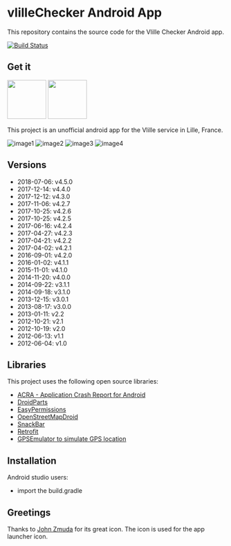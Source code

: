 # vlilleChecker  Android App

This repository contains the source code for the Vlille Checker Android app.

[![Build Status](https://travis-ci.org/ojacquemart/vlilleChecker.svg?branch=master)](https://travis-ci.org/ojacquemart/vlilleChecker)

## Get it

[<img src="https://play.google.com/intl/en_us/badges/images/generic/en-play-badge.png" height=90>](https://play.google.com/store/apps/details?id=com.vlille.checker)
[<img src="https://f-droid.org/badge/get-it-on.png" height=90>](https://f-droid.org/repository/browse/?fdid=com.vlille.checker)

This project is an unofficial android app for the Vlille service in Lille, France.

![image1](https://lh6.ggpht.com/g7NMrd6HI8HtnuTHgHapi8n-brMAcNMJxWcrMrdPjXT51u-0WtGZaVbC0blTpLN3yik=h310-rw)
![image2](https://lh4.ggpht.com/xDTBkRgsBuUDNzOPI1dReAZZez7NW4rALhI8MAo6YzFEVQXGZUyl3i6KN1ct3IHhr_Q=h310-rw)
![image3](https://lh4.ggpht.com/88KJADq-G7lv9q9O6zvhfcFEbAlANc7oqOEW2vC2rNoRyqyItw8grNCqPwufLicD5w=h310-rw)
![image4](https://lh6.ggpht.com/QfXTlqCccKGuM41aKq8zb4VXiWQsqQ4l_OB7zREWUSuqYfw1mjuGnqOpDNa6gDZSPQ=h310-rw)

## Versions
* 2018-07-06: v4.5.0
* 2017-12-14: v4.4.0
* 2017-12-12: v4.3.0
* 2017-11-06: v4.2.7
* 2017-10-25: v4.2.6
* 2017-10-25: v4.2.5
* 2017-06-16: v4.2.4
* 2017-04-27: v4.2.3
* 2017-04-21: v4.2.2
* 2017-04-02: v4.2.1
* 2016-09-01: v4.2.0
* 2016-01-02: v4.1.1
* 2015-11-01: v4.1.0
* 2014-11-20: v4.0.0
* 2014-09-22: v3.1.1
* 2014-09-18: v3.1.0
* 2013-12-15: v3.0.1
* 2013-08-17: v3.0.0
* 2013-01-11: v2.2
* 2012-10-21: v2.1
* 2012-10-19: v2.0
* 2012-06-13: v1.1
* 2012-06-04: v1.0

## Libraries

This project uses the following open source libraries:

* [ACRA - Application Crash Report for Android](http://code.google.com/p/acra/)
* [DroidParts](https://github.com/yanchenko/droidparts)
* [EasyPermissions](https://github.com/googlesamples/easypermissions)
* [OpenStreetMapDroid](http://code.google.com/p/osmdroid/)
* [SnackBar](https://github.com/MrEngineer13/SnackBar)
* [Retrofit](https://github.com/square/retrofit)
* [GPSEmulator to simulate GPS location](http://code.google.com/p/android-gps-emulator/)

## Installation

Android studio users:

* import the build.gradle

## Greetings

Thanks to [John Zmuda](http://thenounproject.com/rzmota/) for its great icon. The icon is used for the app launcher icon.
